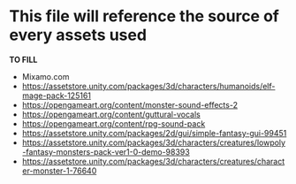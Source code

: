 # This file will reference the source of every assets used

**TO FILL**
- Mixamo.com
- https://assetstore.unity.com/packages/3d/characters/humanoids/elf-mage-pack-125161
- https://opengameart.org/content/monster-sound-effects-2
- https://opengameart.org/content/guttural-vocals
- https://opengameart.org/content/rpg-sound-pack
- https://assetstore.unity.com/packages/2d/gui/simple-fantasy-gui-99451
- https://assetstore.unity.com/packages/3d/characters/creatures/lowpoly-fantasy-monsters-pack-ver1-0-demo-98393
- https://assetstore.unity.com/packages/3d/characters/creatures/character-monster-1-76640
